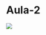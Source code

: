 # Aula-2
![](https://giphy.com/gifs/garenafreefireofficial-free-fire-how-to-start-a-freefirestickyahs-bTtaY3X8cJTQBZigwN)
